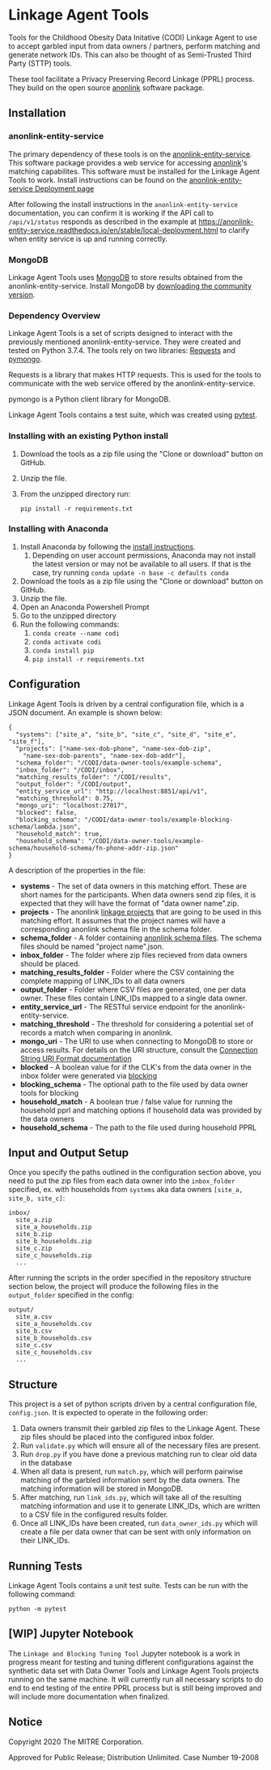 # Linkage Agent Tools

Tools for the Childhood Obesity Data Initative (CODI) Linkage Agent to use to accept garbled input from data owners / partners, perform matching and generate network IDs. This can also be thought of as Semi-Trusted Third Party (STTP) tools.

These tool facilitate a Privacy Preserving Record Linkage (PPRL) process. They build on the open source [anonlink](https://github.com/data61/anonlink) software package.

## Installation

### anonlink-entity-service

The primary dependency of these tools is on the [anonlink-entity-service](https://anonlink-entity-service.readthedocs.io/en/stable/). This software package provides a web service for accessing [anonlink](https://github.com/data61/anonlink)'s matching capabilites. This software must be installed for the Linkage Agent Tools to work. Install instructions can be found on the [anonlink-entity-service Deployment page](https://anonlink-entity-service.readthedocs.io/en/stable/deployment.html)

After following the install instructions in the `anonlink-entity-service` documentation, you can confirm it is working if the API call to `/api/v1/status` responds as described in the example at https://anonlink-entity-service.readthedocs.io/en/stable/local-deployment.html to clarify when entity service is up and running correctly.

### MongoDB

Linkage Agent Tools uses [MongoDB](https://www.mongodb.com/) to store results obtained from the anonlink-entity-service. Install MongoDB by [downloading the community version](https://www.mongodb.com/try/download/community).

### Dependency Overview

Linkage Agent Tools is a set of scripts designed to interact with the previously mentioned anonlink-entity-service. They were created and tested on Python 3.7.4. The tools rely on two libraries: [Requests](https://requests.readthedocs.io/en/master/) and [pymongo](https://pymongo.readthedocs.io/en/stable/).

Requests is a library that makes HTTP requests. This is used for the tools to communicate with the web service offered by the anonlink-entity-service.

pymongo is a Python client library for MongoDB.

Linkage Agent Tools contains a test suite, which was created using [pytest](https://docs.pytest.org/en/latest/).

### Installing with an existing Python install

1. Download the tools as a zip file using the "Clone or download" button on GitHub.
1. Unzip the file.
1. From the unzipped directory run:

    `pip install -r requirements.txt`

### Installing with Anaconda

1. Install Anaconda by following the [install instructions](https://docs.anaconda.com/anaconda/install/).
    1. Depending on user account permissions, Anaconda may not install the latest version or may not be available to all users. If that is the case, try running `conda update -n base -c defaults conda`
1. Download the tools as a zip file using the "Clone or download" button on GitHub.
1. Unzip the file.
1. Open an Anaconda Powershell Prompt
1. Go to the unzipped directory
1. Run the following commands:
    1. `conda create --name codi`
    1. `conda activate codi`
    1. `conda install pip`
    1. `pip install -r requirements.txt`

## Configuration

Linkage Agent Tools is driven by a central configuration file, which is a JSON document. An example is shown below:

```
{
  "systems": ["site_a", "site_b", "site_c", "site_d", "site_e", "site_f"],
  "projects": ["name-sex-dob-phone", "name-sex-dob-zip",
    "name-sex-dob-parents", "name-sex-dob-addr"],
  "schema_folder": "/CODI/data-owner-tools/example-schema",
  "inbox_folder": "/CODI/inbox",
  "matching_results_folder": "/CODI/results",
  "output_folder": "/CODI/output",
  "entity_service_url": "http://localhost:8851/api/v1",
  "matching_threshold": 0.75,
  "mongo_uri": "localhost:27017",
  "blocked": false,
  "blocking_schema": "/CODI/data-owner-tools/example-blocking-schema/lambda.json",
  "household_match": true,
  "household_schema": "/CODI/data-owner-tools/example-schema/household-schema/fn-phone-addr-zip.json"
}
```
A description of the properties in the file:
* **systems** - The set of data owners in this matching effort. These are short names for the participants. When data owners send zip files, it is expected that they will have the format of "data owner name".zip.
* **projects** - The anonlink [linkage projects](https://anonlink-entity-service.readthedocs.io/en/stable/tutorial/Record%20Linkage%20API.html#Create-Linkage-Project) that are going to be used in this matching effort. It assumes that the project names will have a corresponding anonlink schema file in the schema folder.
* **schema_folder** - A folder containing [anonlink schema files](https://clkhash.readthedocs.io/en/latest/schema.html). The schema files should be named "project name".json.
* **inbox_folder** - The folder where zip files recieved from data owners should be placed.
* **matching_results_folder** - Folder where the CSV containing the complete mapping of LINK_IDs to all data owners
* **output_folder** - Folder where CSV files are generated, one per data owner. These files contain LINK_IDs mapped to a single data owner.
* **entity_service_url** - The RESTful service endpoint for the anonlink-entity-service.
* **matching_threshold** - The threshold for considering a potential set of records a match when comparing in anonlink.
* **mongo_uri** - The URI to use when connecting to MongoDB to store or access results. For details on the URI structure, consult the [Connection String URI Format documentation](https://docs.mongodb.com/manual/reference/connection-string/)
* **blocked** - A boolean value for if the CLK's from the data owner in the inbox folder were generated via [blocking](https://anonlink-client.readthedocs.io/en/latest/tutorial/Blocking%20with%20Anonlink%20Entity%20Service.html)
* **blocking_schema** - The optional path to the file used by data owner tools for blocking
* **household_match** - A boolean true / false value for running the household pprl and matching options if household data was provided by the data owners
* **household_schema** - The path to the file used during household PPRL

## Input and Output Setup

Once you specify the paths outlined in the configuration section above, you need to put the zip files from each data owner into the `inbox_folder` specified, ex. with households from `systems` aka data owners `[site_a, site_b, site_c]`:
```
inbox/
  site_a.zip
  site_a_households.zip
  site_b.zip
  site_b_households.zip
  site_c.zip
  site_c_households.zip
  ...
```

After running the scripts in the order specified in the repository structure section below, the project will produce the following files in the `output_folder` specified in the config:
```
output/
  site_a.csv
  site_a_households.csv
  site_b.csv
  site_b_households.csv
  site_c.csv
  site_c_households.csv
  ...
```

## Structure

This project is a set of python scripts driven by a central configuration file, `config.json`. It is expected to operate in the following order:

1. Data owners transmit their garbled zip files to the Linkage Agent. These zip files should be placed into the configured inbox folder.
1. Run `validate.py` which will ensure all of the necessary files are present.
1. Run `drop.py` if you have done a previous matching run to clear old data in the database
1. When all data is present, run `match.py`, which will perform pairwise matching of the garbled information sent by the data owners. The matching information will be stored in MongoDB.
1. After matching, run `link_ids.py`, which will take all of the resulting matching information and use it to generate LINK_IDs, which are written to a CSV file in the configured results folder.
1. Once all LINK_IDs have been created, run `data_owner_ids.py` which will create a file per data owner that can be sent with only information on their LINK_IDs.

## Running Tests

Linkage Agent Tools contains a unit test suite. Tests can be run with the following command:

`python -m pytest`

## [WIP] Jupyter Notebook

The `Linkage and Blocking Tuning Tool` Jupyter notebook is a work in progress meant for testing and tuning different configurations against the synthetic data set with Data Owner Tools and Linkage Agent Tools projects running on the same machine. It will currently run all necessary scripts to do end to end testing of the entire PPRL process but is still being improved and will include more documentation when finalized.

## Notice

Copyright 2020 The MITRE Corporation.

Approved for Public Release; Distribution Unlimited. Case Number 19-2008

